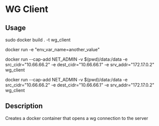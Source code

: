 # WG Client


## Usage

sudo docker build . -t wg_client


docker run -e "env_var_name=another_value"

docker run --cap-add NET_ADMIN -v $(pwd)/data:/data -e src_cidr="10.66.66.2" -e dest_cidr="10.66.66.1" -e srv_addr="172.17.0.2" wg_client

docker run --cap-add NET_ADMIN -v $(pwd)/data:/data -e src_cidr="10.66.66.2" -e dest_cidr="10.66.66.1" -e srv_addr="172.17.0.2" wg_client

## Description

Creates a docker container that opens a wg connection to the server
